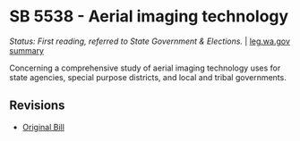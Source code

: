 # SB 5538 - Aerial imaging technology
*Status: First reading, referred to State Government & Elections.* | [leg.wa.gov summary](https://app.leg.wa.gov/billsummary?BillNumber=5538&Year=2021)

Concerning a comprehensive study of aerial imaging technology uses for state agencies, special purpose districts, and local and tribal governments.

## Revisions
* [Original Bill](1/)